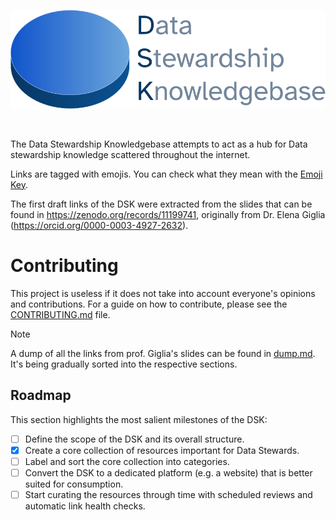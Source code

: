 <p align="center">
  
<picture>
  <source media="(prefers-color-scheme: dark)" srcset="https://github.com/MrHedmad/data-stewardship-knowledgebase/blob/main/resources/src/images/dks_logo_light.png?raw=true">
  <source media="(prefers-color-scheme: light)" srcset="https://github.com/MrHedmad/data-stewardship-knowledgebase/blob/main/resources/src/images/dsk_logo_dark.png?raw=true">
  <img alt="The logo for the DSK" src="https://github.com/MrHedmad/data-stewardship-knowledgebase/blob/main/src/resources/images/dsk_logo_dark.png?raw=true" width=600>
</picture>

</p>

<br>

The Data Stewardship Knowledgebase attempts to act as a hub for Data stewardship knowledge scattered throughout the internet.

Links are tagged with emojis. You can check what they mean with the [Emoji Key](emoji_key.md).

The first draft links of the DSK were extracted from the slides that can be found in https://zenodo.org/records/11199741, originally from Dr. Elena Giglia (https://orcid.org/0000-0003-4927-2632).

# Contributing

This project is useless if it does not take into account everyone's opinions and contributions.
For a guide on how to contribute, please see the [CONTRIBUTING.md](CONTRIBUTING.md) file.

> [!NOTE]
> A dump of all the links from prof. Giglia's slides can be found in [dump.md](dump.md). It's being gradually sorted into the respective sections.

## Roadmap
This section highlights the most salient milestones of the DSK:
- [ ] Define the scope of the DSK and its overall structure.
- [X] Create a core collection of resources important for Data Stewards.
- [ ] Label and sort the core collection into categories.
- [ ] Convert the DSK to a dedicated platform (e.g. a website) that is better suited for consumption.
- [ ] Start curating the resources through time with scheduled reviews and automatic link health checks.
